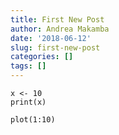 ```yaml
---
title: First New Post
author: Andrea Makamba
date: '2018-06-12'
slug: first-new-post
categories: []
tags: []
---
```


```{r}
x <- 10 
print(x)
```

```{r}
plot(1:10)

```